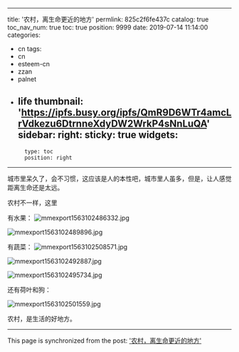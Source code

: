 
---
title: '农村，离生命更近的地方'
permlink: 825c2f6fe437c
catalog: true
toc_nav_num: true
toc: true
position: 9999
date: 2019-07-14 11:14:00
categories:
- cn
tags:
- cn
- esteem-cn
- zzan
- palnet
- life
thumbnail: 'https://ipfs.busy.org/ipfs/QmR9D6WTr4amcLrVdkezu6DtrnneXdyDW2WrkP4sNnLuQA'
sidebar:
    right:
        sticky: true
widgets:
    -
        type: toc
        position: right
---


城市里呆久了，会不习惯，这应该是人的本性吧，城市里人虽多，但是，让人感觉距离生命还是太远。

农村不一样，这里

有水果：
![mmexport1563102486332.jpg](https://ipfs.busy.org/ipfs/QmR9D6WTr4amcLrVdkezu6DtrnneXdyDW2WrkP4sNnLuQA)


![mmexport1563102489896.jpg](https://ipfs.busy.org/ipfs/QmP1L5QxmMWegftkw41G1g3PAvFWwJBBcqnCVJLqRzqSva)

有蔬菜：
![mmexport1563102508571.jpg](https://ipfs.busy.org/ipfs/QmTi7nknLadtRjbrBL1K6VBzWxP2iUY1TpgAw2LnfYobue)



![mmexport1563102492887.jpg](https://ipfs.busy.org/ipfs/QmUkpFJqdMC782TpsdRN8vzPxcCfBiGwFfHKaUyXYk1bxt)

![mmexport1563102495734.jpg](https://ipfs.busy.org/ipfs/QmW9eQQ4bugfTePKNsdmwDVtACFhnH7FY3cguC1v9n6qSB)

还有荷叶和狗：

![mmexport1563102501559.jpg](https://ipfs.busy.org/ipfs/QmUXXpg1ZfdS2wpvTDEZbnHLVhLnys6g3LXNPQQFdxmjn2)

农村，是生活的好地方。



- - -

This page is synchronized from the post: ['农村，离生命更近的地方'](https://steemit.com/@julian2013/825c2f6fe437c)
